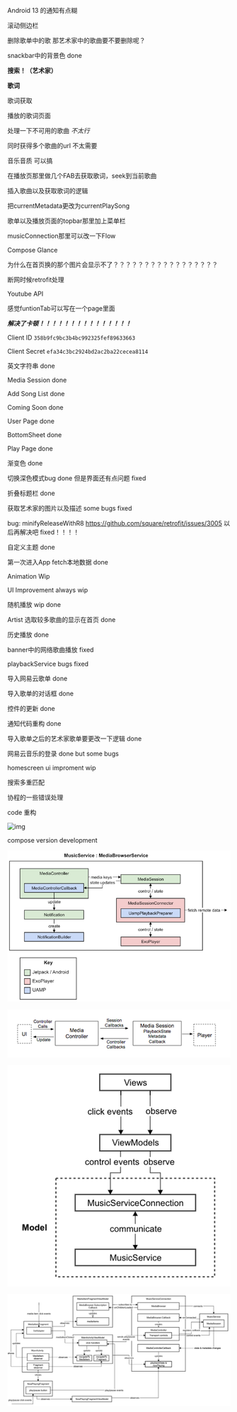 Android 13 的通知有点糊



滚动侧边栏

删除歌单中的歌		那艺术家中的歌曲要不要删除呢？

snackbar中的背景色 	done





**搜索！（艺术家）**

**歌词**

歌词获取



播放的歌词页面

处理一下不可用的歌曲	*不太行*

同时获得多个歌曲的url	不太需要	

音乐音质	可以搞



在播放页那里做几个FAB去获取歌词，seek到当前歌曲

插入歌曲以及获取歌词的逻辑

把currentMetadata更改为currentPlaySong

歌单以及播放页面的topbar那里加上菜单栏





musicConnection那里可以改一下Flow

Compose Glance			

为什么在首页换的那个图片会显示不了？？？？？？？？？？？？？？？？？



断网时候retrofit处理

Youtube API



[UI]: https://dribbble.com/shots/16033507-Streamy-Podcast-App-Concept



感觉funtionTab可以写在一个page里面



***解决了卡顿！！！！！！！！！！！！！！！***



Client ID `358b9fc9bc3b4bc992325fef89633663`

Client Secret `efa34c3bc2924bd2ac2ba22cecea8114`

英文字符串 done



Media Session	done

Add Song List		done

Coming Soon		done

User Page			done

BottomSheet done

Play Page	done

渐变色	done

切换深色模式bug		done  但是界面还有点问题	 fixed

折叠标题栏 		done

获取艺术家的图片以及描述 some bugs  fixed

bug: minifyReleaseWithR8  https://github.com/square/retrofit/issues/3005		以后再解决吧 fixed！！！！

自定义主题 done

第一次进入App fetch本地数据  done

Animation			Wip

UI Improvement   always wip

随机播放	wip	done

Artist	  	选取较多歌曲的显示在首页 	done

历史播放	done

banner中的网络歌曲播放	fixed

playbackService bugs  fixed

导入网易云歌单 			done

导入歌单的对话框			done

控件的更新	done

通知代码重构	done

导入歌单之后的艺术家歌单要更改一下逻辑	done

网易云音乐的登录 done  but some bugs

homescreen ui improment wip

搜索多重匹配

协程的一些错误处理

code 重构



![img](https://assets.uigarage.net/content/uploads/2020/06/search_ios_wetv_uigarage.jpg.jpg)

compose version development











![Detailed view of MusicService](https://github.com/android/uamp/raw/main/docs/images/4-MusicService.png)

![Diagram showing how MediaController and MediaSession communicate](https://github.com/android/uamp/raw/main/docs/images/5-MediaController.png)

![Class diagram showing UAMP's Model-View-ViewModel architecture](https://github.com/android/uamp/raw/main/docs/images/9-mvvm.png)

![Diagram showing important interactions between UI classes](https://github.com/android/uamp/raw/main/docs/images/12-ui-class-diagram.png)